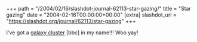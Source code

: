 +++
path = "/2004/02/16/slashdot-journal-62113-star-gazing/"
title = "Star gazing"
date = "2004-02-16T00:00:00+00:00"
[extra]
slashdot_url = "https://slashdot.org/journal/62113/star-gazing"
+++

<p>I've got a <a href="http://news.bbc.co.uk/1/hi/sci/tech/3490657.stm">galaxy cluster</a> [bbc] in my name!!! Woo yay!</p>

